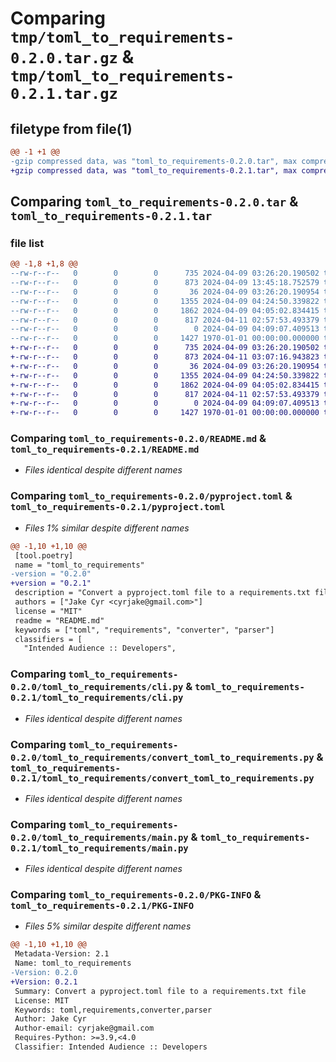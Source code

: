 # Comparing `tmp/toml_to_requirements-0.2.0.tar.gz` & `tmp/toml_to_requirements-0.2.1.tar.gz`

## filetype from file(1)

```diff
@@ -1 +1 @@
-gzip compressed data, was "toml_to_requirements-0.2.0.tar", max compression
+gzip compressed data, was "toml_to_requirements-0.2.1.tar", max compression
```

## Comparing `toml_to_requirements-0.2.0.tar` & `toml_to_requirements-0.2.1.tar`

### file list

```diff
@@ -1,8 +1,8 @@
--rw-r--r--   0        0        0      735 2024-04-09 03:26:20.190502 toml_to_requirements-0.2.0/README.md
--rw-r--r--   0        0        0      873 2024-04-09 13:45:18.752579 toml_to_requirements-0.2.0/pyproject.toml
--rw-r--r--   0        0        0       36 2024-04-09 03:26:20.190954 toml_to_requirements-0.2.0/toml_to_requirements/__init__.py
--rw-r--r--   0        0        0     1355 2024-04-09 04:24:50.339822 toml_to_requirements-0.2.0/toml_to_requirements/cli.py
--rw-r--r--   0        0        0     1862 2024-04-09 04:05:02.834415 toml_to_requirements-0.2.0/toml_to_requirements/convert_toml_to_requirements.py
--rw-r--r--   0        0        0      817 2024-04-11 02:57:53.493379 toml_to_requirements-0.2.0/toml_to_requirements/main.py
--rw-r--r--   0        0        0        0 2024-04-09 04:09:07.409513 toml_to_requirements-0.2.0/toml_to_requirements/py.typed
--rw-r--r--   0        0        0     1427 1970-01-01 00:00:00.000000 toml_to_requirements-0.2.0/PKG-INFO
+-rw-r--r--   0        0        0      735 2024-04-09 03:26:20.190502 toml_to_requirements-0.2.1/README.md
+-rw-r--r--   0        0        0      873 2024-04-11 03:07:16.943823 toml_to_requirements-0.2.1/pyproject.toml
+-rw-r--r--   0        0        0       36 2024-04-09 03:26:20.190954 toml_to_requirements-0.2.1/toml_to_requirements/__init__.py
+-rw-r--r--   0        0        0     1355 2024-04-09 04:24:50.339822 toml_to_requirements-0.2.1/toml_to_requirements/cli.py
+-rw-r--r--   0        0        0     1862 2024-04-09 04:05:02.834415 toml_to_requirements-0.2.1/toml_to_requirements/convert_toml_to_requirements.py
+-rw-r--r--   0        0        0      817 2024-04-11 02:57:53.493379 toml_to_requirements-0.2.1/toml_to_requirements/main.py
+-rw-r--r--   0        0        0        0 2024-04-09 04:09:07.409513 toml_to_requirements-0.2.1/toml_to_requirements/py.typed
+-rw-r--r--   0        0        0     1427 1970-01-01 00:00:00.000000 toml_to_requirements-0.2.1/PKG-INFO
```

### Comparing `toml_to_requirements-0.2.0/README.md` & `toml_to_requirements-0.2.1/README.md`

 * *Files identical despite different names*

### Comparing `toml_to_requirements-0.2.0/pyproject.toml` & `toml_to_requirements-0.2.1/pyproject.toml`

 * *Files 1% similar despite different names*

```diff
@@ -1,10 +1,10 @@
 [tool.poetry]
 name = "toml_to_requirements"
-version = "0.2.0"
+version = "0.2.1"
 description = "Convert a pyproject.toml file to a requirements.txt file"
 authors = ["Jake Cyr <cyrjake@gmail.com>"]
 license = "MIT"
 readme = "README.md"
 keywords = ["toml", "requirements", "converter", "parser"]
 classifiers = [
   "Intended Audience :: Developers",
```

### Comparing `toml_to_requirements-0.2.0/toml_to_requirements/cli.py` & `toml_to_requirements-0.2.1/toml_to_requirements/cli.py`

 * *Files identical despite different names*

### Comparing `toml_to_requirements-0.2.0/toml_to_requirements/convert_toml_to_requirements.py` & `toml_to_requirements-0.2.1/toml_to_requirements/convert_toml_to_requirements.py`

 * *Files identical despite different names*

### Comparing `toml_to_requirements-0.2.0/toml_to_requirements/main.py` & `toml_to_requirements-0.2.1/toml_to_requirements/main.py`

 * *Files identical despite different names*

### Comparing `toml_to_requirements-0.2.0/PKG-INFO` & `toml_to_requirements-0.2.1/PKG-INFO`

 * *Files 5% similar despite different names*

```diff
@@ -1,10 +1,10 @@
 Metadata-Version: 2.1
 Name: toml_to_requirements
-Version: 0.2.0
+Version: 0.2.1
 Summary: Convert a pyproject.toml file to a requirements.txt file
 License: MIT
 Keywords: toml,requirements,converter,parser
 Author: Jake Cyr
 Author-email: cyrjake@gmail.com
 Requires-Python: >=3.9,<4.0
 Classifier: Intended Audience :: Developers
```

